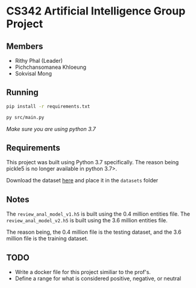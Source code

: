 # CS342 Artificial Intelligence Group Project
## Members
- Rithy Phal (Leader)
- Pichchansomanea Khloeung
- Sokvisal Mong

## Running
```bash
pip install -r requirements.txt
```

```bash
py src/main.py
```

*Make sure you are using python 3.7*
## Requirements
This project was built using Python 3.7 specifically.
The reason being pickle5 is no longer available in python 3.7>.

Download the dataset [here](https://www.kaggle.com/datasets/nabamitachakraborty/amazon-reviews) and place it in the `datasets` folder

## Notes

The `review_anal_model_v1.h5` is built using the 0.4 million entities file.
The `review_anal_model_v2.h5` is built using the 3.6 million entities file.

The reason being, the 0.4 million file is the testing dataset, and the 3.6 million file is the training dataset.

## TODO
- Write a docker file for this project similiar to the prof's.
- Define a range for what is considered positive, negative, or neutral